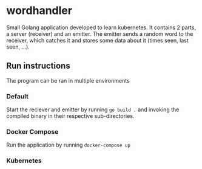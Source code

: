 # wordhandler
Small Golang application developed to learn kubernetes. It contains 2 parts, a server (receiver) and an emitter. The emitter sends a random word to the receiver, which catches it and stores some data about it (times seen, last seen, ...). 


## Run instructions
The program can be ran in multiple environments

### Default
Start the reciever and emitter by running `go build .` and invoking the compiled binary in their respective sub-directories. 

### Docker Compose
Run the application by running `docker-compose up`

### Kubernetes
